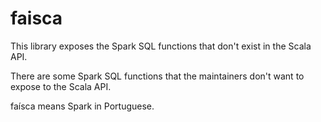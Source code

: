 # faisca

This library exposes the Spark SQL functions that don't exist in the Scala API.

There are some Spark SQL functions that the maintainers don't want to expose to the Scala API.

faísca means Spark in Portuguese.
